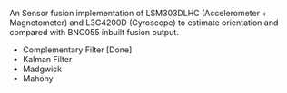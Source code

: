 An Sensor fusion implementation of LSM303DLHC (Accelerometer + Magnetometer) and L3G4200D (Gyroscope) to estimate orientation and compared with BNO055 inbuilt fusion output.

- Complementary Filter [Done]
- Kalman Filter
- Madgwick
- Mahony

